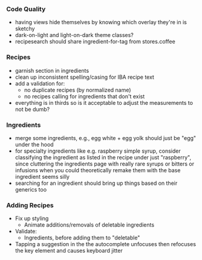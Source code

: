 ### Code Quality
- having views hide themselves by knowing which overlay they're in is sketchy
- dark-on-light and light-on-dark theme classes?
- recipesearch should share ingredient-for-tag from stores.coffee

### Recipes
- garnish section in ingredients
- clean up inconsistent spelling/casing for IBA recipe text
- add a validation for:
  - no duplicate recipes (by normalized name)
  - no recipes calling for ingredients that don't exist
- everything is in thirds so is it acceptable to adjust the measurements to not be dumb?

### Ingredients
- merge some ingredients, e.g., egg white + egg yolk should just be "egg" under the hood
- for specialty ingredients like e.g. raspberry simple syrup, consider classifying the ingredient as listed in the recipe under just "raspberry", since cluttering the ingredients page with really rare syrups or bitters or infusions when you could theoretically remake them with the base ingredient seems silly
- searching for an ingredient should bring up things based on their generics too

### Adding Recipes
- Fix up styling
  - Animate additions/removals of deletable ingredients
- Validate:
  - Ingredients, before adding them to "deletable"
- Tapping a suggestion in the the autocomplete unfocuses then refocuses the key element and causes keyboard jitter
